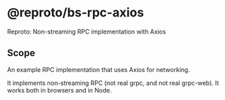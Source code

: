 # @reproto/bs-rpc-axios

Reproto: Non-streaming RPC implementation with Axios

## Scope

An example RPC implementation that uses Axios for networking.

It implements non-streaming RPC (not real grpc, and not real grpc-web).
It works both in browsers and in Node.
